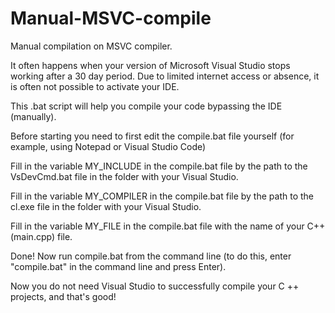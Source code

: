 # Manual-MSVC-compile
 Manual compilation on MSVC compiler.
 
It often happens when your version of Microsoft Visual Studio stops working after a 30 day period.
Due to limited internet access or absence, it is often not possible to activate your IDE.

This .bat script will help you compile your code bypassing the IDE (manually).

Before starting you need to first edit the compile.bat file yourself (for example, using Notepad or Visual Studio Code)

Fill in the variable MY_INCLUDE in the compile.bat file by the path to the VsDevCmd.bat file in the folder with your Visual Studio.

Fill in the variable MY_COMPILER in the compile.bat file by the path to the cl.exe file in the folder with your Visual Studio.

Fill in the variable MY_FILE in the compile.bat file with the name of your C++ 
(main.cpp) file.

Done! Now run compile.bat from the command line (to do this, enter "compile.bat" in the command line and press Enter).

Now you do not need Visual Studio to successfully compile your C ++ projects, and that's good!
